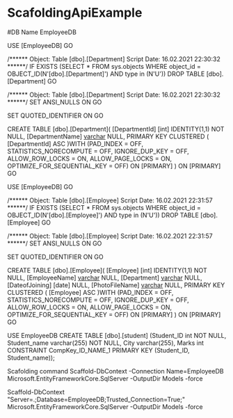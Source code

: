 # ScafoldingApiExample

#DB Name EmployeeDB

USE [EmployeeDB]
GO

/****** Object:  Table [dbo].[Department]    Script Date: 16.02.2021 22:30:32 ******/
IF  EXISTS (SELECT * FROM sys.objects WHERE object_id = OBJECT_ID(N'[dbo].[Department]') AND type in (N'U'))
DROP TABLE [dbo].[Department]
GO

/****** Object:  Table [dbo].[Department]    Script Date: 16.02.2021 22:30:32 ******/
SET ANSI_NULLS ON
GO

SET QUOTED_IDENTIFIER ON
GO

CREATE TABLE [dbo].[Department](
	[DepartmentId] [int] IDENTITY(1,1) NOT NULL,
	[DepartmentName] [varchar](200) NULL,
PRIMARY KEY CLUSTERED 
(
	[DepartmentId] ASC
)WITH (PAD_INDEX = OFF, STATISTICS_NORECOMPUTE = OFF, IGNORE_DUP_KEY = OFF, ALLOW_ROW_LOCKS = ON, ALLOW_PAGE_LOCKS = ON, OPTIMIZE_FOR_SEQUENTIAL_KEY = OFF) ON [PRIMARY]
) ON [PRIMARY]
GO



USE [EmployeeDB]
GO

/****** Object:  Table [dbo].[Employee]    Script Date: 16.02.2021 22:31:57 ******/
IF  EXISTS (SELECT * FROM sys.objects WHERE object_id = OBJECT_ID(N'[dbo].[Employee]') AND type in (N'U'))
DROP TABLE [dbo].[Employee]
GO

/****** Object:  Table [dbo].[Employee]    Script Date: 16.02.2021 22:31:57 ******/
SET ANSI_NULLS ON
GO

SET QUOTED_IDENTIFIER ON
GO

CREATE TABLE [dbo].[Employee](
	[Employee] [int] IDENTITY(1,1) NOT NULL,
	[EmployeeName] [varchar](200) NULL,
	[Department] [varchar](200) NULL,
	[DateofJoining] [date] NULL,
	[PhotoFileName] [varchar](200) NULL,
PRIMARY KEY CLUSTERED 
(
	[Employee] ASC
)WITH (PAD_INDEX = OFF, STATISTICS_NORECOMPUTE = OFF, IGNORE_DUP_KEY = OFF, ALLOW_ROW_LOCKS = ON, ALLOW_PAGE_LOCKS = ON, OPTIMIZE_FOR_SEQUENTIAL_KEY = OFF) ON [PRIMARY]
) ON [PRIMARY]
GO


USE EmployeeDB
CREATE TABLE [dbo].[student]
(Student_ID int NOT NULL,
Student_name varchar(255) NOT NULL,
City varchar(255),
Marks int
CONSTRAINT CompKey_ID_NAME_1 PRIMARY KEY (Student_ID, Student_name));



Scafolding command
Scaffold-DbContext -Connection Name=EmployeeDB Microsoft.EntityFrameworkCore.SqlServer -OutputDir Models -force

Scaffold-DbContext "Server=.\;Database=EmployeeDB;Trusted_Connection=True;" Microsoft.EntityFrameworkCore.SqlServer -OutputDir Models -force
